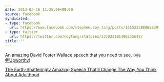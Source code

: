 ```yaml
---
date: 2013-05-16 13:25:00+00:00
source: facebook
syndicated:
- type: facebook
  url: https://www.facebook.com/stephen.roy.tang/posts/10152238886523912
- type: twitter
  url: https://twitter.com/roytang/statuses/335023181486235648/
title: ''
---
```


An amazing David Foster Wallace speech that you need to see. (via [@Upworthy](https://twitter.com/Upworthy/))

[The Earth-Shatteringly Amazing Speech That’ll Change The Way You Think About Adulthood](https://www.upworthy.com/the-earth-shatteringly-amazing-speech-that-ll-change-the-way-you-think-about-adulthood-4)